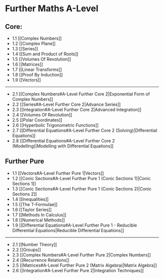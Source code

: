 # Further Maths A-Level
## Core:
- 1.1 [[Complex Numbers]]
- 1.2 [[Complex Plane]]
- 1.3 [[Series]]
- 1.4 [[Sum and Product of Roots]]
- 1.5 [[Volumes Of Revolution]]
- 1.6 [[Matrices]]
- 1.7 [[Linear Transforms]]
- 1.8 [[Proof By Induction]]
- 1.9 [[Vectors]]
---
- 2.1 [[Complex Numbers#A-Level Further Core 2|Exponential Form of Complex Numbers]]
- 2.2 [[Series#A-Level Further Core 2|Advance Series]]
- 2.3 [[Integration#A-Level Further Core 2|Advanced Integration]]
- 2.4 [[Volumes Of Revolution]]
- 2.5 [[Polar Coordinates]]
- 2.6 [[Hyperbolic Trigonometric Functions]]
- 2.7 [[Differential Equations#A-Level Further Core 2 (Solving)|Differential Equations]]
- 2.8 [[Differential Equations#A-Level Further Core 2 (Modelling)|Modelling with Differential Equations]]

## Further Pure
- 1.1 [[Vectors#A-Level Further Pure 1|Vectors]]
- 1.2 [[Conic Sections#A-Level Further Pure 1 (Conic Sections 1)|Conic Sections 1]]
- 1.3 [[Conic Sections#A-Level Further Pure 1 (Conic Sections 2)|Conic Sections 2]]
- 1.4 [[Inequalities]]
- 1.5 [[The T-Formulae]]
- 1.6 [[Taylor Series]]
- 1.7 [[Methods In Calculus]]
- 1.8 [[Numerical Methods]]
- 1.9 [[Differential Equations#A-Level Further Pure 1 - Reducible Differential Equations|Reducible Differential Equations]]
---
- 2.1 [[Number Theory]]
- 2.2 [[Groups]]
- 2.3 [[Complex Numbers#A-Level Further Pure 2|Complex Numbers]]
- 2.4 [[Recurrence Relations]]
- 2.5 [[Matrices#A-Level Further Pure 2 (Matrix Algebra)|Matrix Algebra]]
- 2.6 [[Integration#A-Level Further Pure 2|Integration Techniques]]
<!--stackedit_data:
eyJoaXN0b3J5IjpbMTY1MjQwMDY3N119
-->